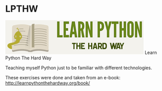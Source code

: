 # LPTHW
![Learn Python The Hard Way](/lpthw.png)
Learn Python The Hard Way

Teaching myself Python just to be familiar with different technologies. 

These exercises were done and taken from an e-book: http://learnpythonthehardway.org/book/ 
